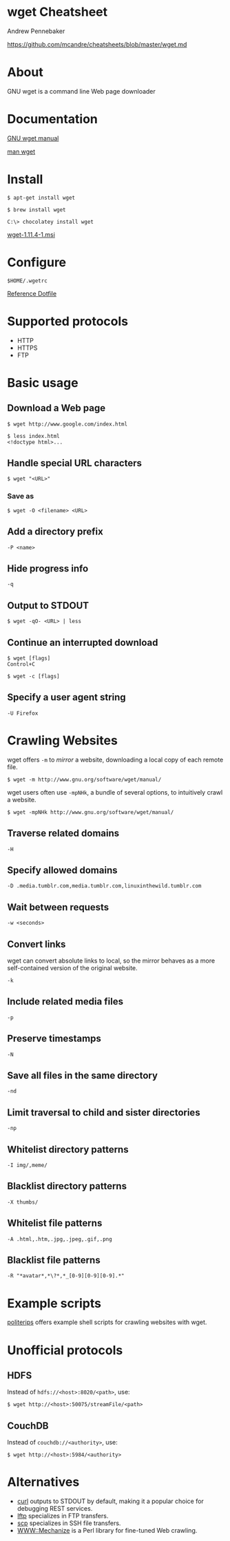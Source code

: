 # wget Cheatsheet

Andrew Pennebaker

https://github.com/mcandre/cheatsheets/blob/master/wget.md

# About

GNU wget is a command line Web page downloader

# Documentation

[GNU wget manual](http://www.gnu.org/software/wget/manual/)

[man wget](http://linux.die.net/man/1/wget)

# Install

```
$ apt-get install wget

$ brew install wget

C:\> chocolatey install wget
```

[wget-1.11.4-1.msi](https://github.com/mcandre/wget-win)

# Configure

```
$HOME/.wgetrc
```

[Reference Dotfile](https://github.com/mcandre/dotfiles/blob/master/.wgetrc)

# Supported protocols

* HTTP
* HTTPS
* FTP

# Basic usage

## Download a Web page

```
$ wget http://www.google.com/index.html

$ less index.html
<!doctype html>...
```

## Handle special URL characters

```
$ wget "<URL>"
```

### Save as

```
$ wget -O <filename> <URL>
```

## Add a directory prefix

```
-P <name>
```

## Hide progress info

```
-q
```

## Output to STDOUT

```
$ wget -qO- <URL> | less
```

## Continue an interrupted download

```
$ wget [flags]
Control+C

$ wget -c [flags]
```

## Specify a user agent string

```
-U Firefox
```

# Crawling Websites

wget offers `-m` to *mirror* a website, downloading a local copy of each remote file.

```
$ wget -m http://www.gnu.org/software/wget/manual/
```

wget users often use `-mpNHk`, a bundle of several options, to intuitively crawl a website.

```
$ wget -mpNHk http://www.gnu.org/software/wget/manual/
```

## Traverse related domains

```
-H
```

## Specify allowed domains

```
-D .media.tumblr.com,media.tumblr.com,linuxinthewild.tumblr.com
```

## Wait between requests

```
-w <seconds>
```

## Convert links

wget can convert absolute links to local, so the mirror behaves as a more self-contained version of the original website.

```
-k
```

## Include related media files

```
-p
```

## Preserve timestamps

```
-N
```

## Save all files in the same directory

```
-nd
```

## Limit traversal to child and sister directories

```
-np
```

## Whitelist directory patterns

```
-I img/,meme/
```

## Blacklist directory patterns

```
-X thumbs/
```

## Whitelist file patterns

```
-A .html,.htm,.jpg,.jpeg,.gif,.png
```

## Blacklist file patterns

```
-R "*avatar*,*\?*,*_[0-9][0-9][0-9].*"
```

# Example scripts

[politerips](https://github.com/mcandre/politerips/tree/master/lib) offers example shell scripts for crawling websites with wget.

# Unofficial protocols

## HDFS

Instead of `hdfs://<host>:8020/<path>`, use:

```
$ wget http://<host>:50075/streamFile/<path>
```

## CouchDB

Instead of `couchdb://<authority>`, use:

```
$ wget http://<host>:5984/<authority>
```

# Alternatives

* [curl](https://github.com/mcandre/cheatsheets/blob/master/curl.md) outputs to STDOUT by default, making it a popular choice for debugging REST services.
* [lftp](https://github.com/mcandre/cheatsheets/blob/master/lftp.md) specializes in FTP transfers.
* [scp](http://linux.die.net/man/1/scp) specializes in SSH file transfers.
* [WWW::Mechanize](http://search.cpan.org/~ether/WWW-Mechanize-1.74/lib/WWW/Mechanize.pm) is a Perl library for fine-tuned Web crawling.
